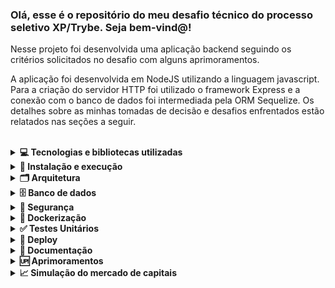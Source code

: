 ### Olá, esse é o repositório do meu desafio técnico do processo seletivo XP/Trybe. Seja bem-vind@!

Nesse projeto foi desenvolvida uma aplicação backend seguindo os critérios solicitados no desafio com alguns aprimoramentos. 

A aplicação foi desenvolvida em NodeJS utilizando a linguagem javascript. Para a criação do servidor HTTP foi utilizado o framework Express e a conexão com o banco de dados foi intermediada pela ORM Sequelize. Os detalhes sobre as minhas tomadas de decisão e desafios enfrentados estão relatados nas seções a seguir. 

<br />
<details>
  <summary><strong>💻 Tecnologias e bibliotecas utilizadas</strong></summary>
  
  > Segue abaixo a relação de todas as tecnologias e bibliotecas utilizadas. Detalhes sobre as funções e motivações de escolha serão explicadas ao longo das próximas seções.  

  - NodeJs
  - Express
  - Sequelize
  - Http-status-code
  - Node MySQL2
  - Node-postgres
  - ExpressJS Async Errors
  - JSON Web Token Authentication
  - Shelljs
  - Bcrypt-nodejs
  - Dotenv
  - Joi
  - Swagger
  - Docker
  - ESLint
  - Nodemon
  - Mocha
  - Chai
  - Sinon
  - Nyc

  <br/>
</details>

<details>
  <summary><strong>🔧 Instalação e execução</strong></summary>
  
> A execução do projeto pode ser realizada de duas formas:

  #### 👉 Sem Docker
>1. Clone o repositório: `git clone git@github.com:venturinn/desafio-tecnico-xp-inc.git`.

>2. Instale as dependências: `npm install`.

>3. Disponibilize um servidor MySQL ou outro compatível com o ORM Sequelize.
>4. Crie um arquivo .env na raiz do repositório e configure as variáveis de ambiente com as credenciais do seu banco de dados, a porta do servidor e o segredo do JWT. _As variáveis de ambiente necessárias podem ser consultadas no arquivo .env.example._
>5. Crie as tabelas e as popule executando os seguintes comandos: `npm run db-create`, `npm run db-migrate` e `npm run db-seed`.

>6. Inicie a aplicação com o comando: `npm start`.

:warning: Essa opção possui como pré-requisito a instalação do NodeJS e um servidor MySQL rodando na máquina.

#### 👉 Com Docker

>1. Clone o repositório: `git clone git@github.com:venturinn/desafio-tecnico-xp-inc.git`.

>2. Rode o container que possui o servidor MySQL com seguinte comando: `docker-compose -f docker-compose-db.yml up`.

>3. Rode o container que possui a aplicação Node com seguinte comando: `docker-compose -f docker-compose-node.yml up`.

:warning: Para essa opção não é necessário configurar as variáveis de ambiente, criar as tabelas e executar a aplicação, tudo ocorrerá de forma automática, porém é importante se certificar que o serviço MySQL já esteja up antes de executar o container da aplicação.

  <br/>
</details>

<details>
  <summary><strong>🗂️ Arquitetura</strong></summary>
  
> O projeto foi estruturado seguindo a arquitetura MSC, com a separação do código principal entre as camadas de controladores, serviços e modelos.

> O projeto ficou organizado da seguinte forma:
  
  ```tree
src
|
|
├─ controllers
|      ├─ accountsController.js
|      ├─ assetsController.js
|      ├─ investmentsController.js
|      └─ loginController.js
|
├─ db
|     ├─ config 
│          └─ config.js
|     ├─ migrations
│          ├─ 20220716162258-create-clientes.js
│          ├─ 20220716183058-create-ativos.js
│          ├─ 20220716211530-create-carteiras.js 
│          └─ 20220718133637-create-extratos.js
|     ├─ models
│          ├─ index.js
│          ├─ ativos.js
│          ├─ carteiras.js 
│          ├─ clientes.js 
│          └─ extratos.js
|     ├─ seeders
│          ├─ 20220716164741-clientes.js
│          ├─ 20220716185624-ativos.js
│          ├─ 20220716224953-carteiras.js
│          └─ 20220718134755-extratos.js
|  
├─ docs
|     └─ swaggerConfig.json
|  
├─ middlewares
│     ├─ accountTransactionValidate.js
│     ├─ assetTransactionValidate.js
│     ├─ authenticationValidate.js   
│     ├─ authorizationValidate.js
│     ├─ error.js
│     ├─ index.js
|     └─ loginValidate.js
| 
├─ routers
│     ├─ accounts.js
│     ├─ assets.js
│     ├─ index.js   
│     ├─ investiments.js
|     └─ login.js  
| 
├─ services
│     ├─ accountsService.js
│     ├─ assetsService.js
│     ├─ investmentsService.js  
|     └─ loginService.js
|    
├─ tests
|     ├─ controllers
│          ├─ accountsController.test.js
│          ├─ assetsController.test.js
│          ├─ investmentsController.test.js 
│          └─ loginController.test.js
|     ├─ services
│          ├─ accountsService.test.js
│          ├─ assetsService.test.js
│          ├─ investmentsService.test.js 
│          └─ loginService.test.js
|     └─ helpers
│          └─ sequelizeCli.js
│ 
├─ utils
|     ├─ errors.js
│     └─ jwt.js
│  
├─ app.js
│
├─ index.js
│  
└─ routes.js   
```
  <br/>
</details>

<details>
  <summary><strong>🗄️ Banco de dados</strong></summary>
  
> Por uma questão de familiaridade, optei pela utilização do ORM `Sequelize`. Esse ORM oferece muitas facilidades no desenvolvimento, entre as principais se destaca a possibilidade de realizar a migração do banco de dados sem profundas alterações no código. Esse recurso permitiu que eu usasse um servidor `MySQL` durante o desenvolvimento e migrasse para o banco `Postgres` no deploy da aplicação. Outro recurso importante foi a criação de transações atômicas quando uma solicitação depende da gravação de dados em mais de uma tabela, garantindo assim a consistência do banco. 

> O normalização do banco foi realizada com 04 tabelas: `Clientes`, `Ativos`, `Carteira` e `Extrato`.

> Diagrama de Entidade-Relacionamento:
  
  ![Diagrama](./public/diagramaEr.png)

> Destaco a criação de uma tabela de ligação para armazenar os dados da carteira de ativos dos clientes, garantindo assim um relacionamento N:N entre a tabela `Ativos` e a tabela `Clientes`. Para essa tabela denominada `Carteira`, utilizei duas chaves estrangeiras compondo uma chave primária composta, bloqueando assim a possibilidade de duplicidades.

> O desafio não previa o armazenamento do histórico das transações, no entanto, por serem informações sensíveis, a tabela `Extrato` foi criada para armazenar o histórico de compra e venda de ativos e depósitos e saques de recursos.

  <br/>
</details>

<details>
  <summary><strong>🚨 Segurança</strong></summary>
  
*Autenticação:*
  
> A aplicação possui autenticação `JWT`, portanto, antes de acessar as rotas é necessária a solicitação de um JSON web token na rota `/login` e para o acesso à todas as outras rotas um token válido deve ser enviado no campo Authorization do header.

*Autorização:*
  
> Com exceção da rota /login, em todas as outras rotas um middleware de autorização foi aplicado. Esse middleware verifica se o código do cliente enviado nos parâmetros e body das requisições corresponde com o código do cliente que está armazenado no payload do JSON web token enviado junto com as requisições. Em caso de não correspondência, uma mensagem de erro de autorização é retornada.

*Armazenamentos de senhas:*
  
> A senha dos clientes é armazenada no banco de dados com criptografia hash, para isso foi utilizada a biblioteca `bcrypt-nodejs`.

  <br/>
</details>

<details>
  <summary><strong>🐋 Dockerização</strong></summary>
  
  > O projeto pode ser implementado facilmente utilizando container Docker. Para isso, criei um arquivo Dockerfile para a criação da imagem da aplicação, dois arquivos docker-compose e um arquivo .sh para armazenar os comandos de criação do banco e inicialização do servidor Node.

  > O arquivo `docker-compose-db.yml` possui as instruções para criação do container do banco de dados MySQL e o arquivo `docker-compose-node.yml` possui   as instruções para o build da aplicação, as variáveis de ambiente e o comando para a criação das tabelas e inicialização do servidor. 

  > E por que não utilizar um único arquivo docker-compose para orquestrar os dois containers ⁉️

  > Aqui cabe o relato de uma dificuldade importante que tive durante o processo de dockerização da aplicação. Mesmo utilizando a configuração de `Depends_on`, o container da aplicação "sobe" antes do banco de dados expor a porta de comunicação (3306) no seu respectivo container. Esse atraso do  servidor MySQL compromete a criação das tabelas, pois os comandos acabam sendo executados quando o banco ainda está down. Para contornar esse problema, optei pela criação de dois docker-compose separados, com isso, são necessários dois comandos, um para subir o container do MySQL e outro para subir o container da aplicação Node.
  
  <br/>
</details>

<details>
  <summary><strong>✅ Testes Unitários</strong></summary>
  
 > A aplicação possui a seguinte cobertura de testes unitários:
  
 ![Cobertura](./public/coberturaTestes.png)
  
 > Para completar 100% de cobertura estão pendentes de testes as funções de reverter (undo) as migrations e as seeds do ORM Sequelize e o teste da função rollback das transações do banco. A função rollbak apenas é executada caso o banco apresente falha que impeça a conclusão da operação em alguma das tabelas.
 
 > Os testes podem ser rodados por meio do comando `npm test`. Para a implementação foram utilizadas as bibliotecas: `Mocha`, `Chai` e `Sinon` e por meio da biblioteca `Nyc` é possível averiguar a cobertura utilizando o comando `npm run test:coverage`.
 
 > O Sequelize disponibiliza a possibilidade de utilização em 3 diferentes ambientes: `development`, `test` e `production`. Com esse recurso, optei por não mochar o banco de dados e utilizar um banco próprio para testes. Para isso, configurei no package.json o comando npm test para alterar a variável de ambiente `NODE_ENV` para test antes de iniciar os testes. Para que não ocorra interferência entre os testes, a utilização de um banco real no ambiente de testes exige que o banco seja reiniciado entre os testes, para isso utilizei a biblioteca  `Shelljs`, que fornece recursos para execução de comandos do Shell em JavaScript.
  
  <br/>
</details>
  
<details>
  <summary><strong>🚀 Deploy</strong></summary>
  
 > O deploy da aplicação foi realizado na plataforma [Heroku](https://dashboard.heroku.com/) por meio de um container Docker utilizando a imagem Alpine, que é considerada uma distribuição leve do Linux e atendeu perfeitamente a minha aplicação. Para o deploy utilizei um banco de dados Postgree fornecido pela plataforma [Supabase](https://supabase.com/).

 > Para facilitar o deploy de novas features, habilitei a implantação contínua da minha aplicação (CD) com a branch main desse repositório. 
  
 > Os endpoints em deploy pode ser consultados no seguinte endereço: https://venturin-xp.herokuapp.com/docs/
  
  <br/>
</details>

<details>
  <summary><strong>📃 Documentação</strong></summary>
  
 > A API e todos os seus endpoints foram documentados com o `Swagger` e podem ser acessados no seguinte endereço:

 >  https://venturin-xp.herokuapp.com/docs/

 > Para todas as rotas foram descritos o formato do body e parâmetros que devem ser utilizados nas requisições e o formato das respostas esperadas. Outro recurso interessante do `Swagger` é a possibilidade de realizar requisições reais para testar a API. Para o testes de todas as rotas, primeiramente é necessário acessar a rota `/login` e solicitar o token que deve ser preenchido no campo `Authorize`. 

  Para o login de teste, utilizar as credenciais do usuário id `77777`: 
  
```json
  { 
    "email": "cliente@email.com", 
    "senha": "723456" 
  }
  ```

 > URL: https://venturin-xp.herokuapp.com
  
 > Endpoins:
  
 > /login
  
 > /investimentos/comprar
  
 > /investimentos/vender
  
 > /ativos/{id}
  
 > /conta/ativos/{id}  
  
 > /conta/deposito  
  
 > /conta/saque
  
 > /conta/{id}  
  
  <br/>
</details>


<details>
  <summary><strong>🆙 Aprimoramentos</strong></summary>
  
> Ao longo do desenvolvimento realizei duas alterações no contrato de serviços:

- No contrato de serviço temos dois padrões diferentes de linguagem: PascalCase e camelCase. Para melhorar a padronização do projeto, optei por usar camelCase na requisição e resposta de todos os endpoints.

- O contrato de serviço prevê que o código do ativo seja do tipo inteiro. Para me aproximar mais da realidade do mercado financeiro, alterei o padrão para string, assim foi possível desenvolver o projeto utilizando o ticker de ativos reais.

  
  <br/>
</details>

<details>
  <summary><strong>📈 Simulação do mercado de capitais</strong></summary>
  
> As operações de compra e venda de ativos financeiros do projeto utilizaram simplificações em comparação com o mercado de capitais real:

- No mercado real, as operações de compra e venda podem ser registradas no book de oferta com o preço definido pelo cliente ou podem ser registradas a mercado, sem a definição de preço pelo cliente. O meu projeto contempla apenas a opção de compra/venda a mercado. 

- Quanto à liquidez dos ativos, foi considerado que o mercado possui liquidez garantida para a venda de ativos pelo cliente e para a realização de compras a liquidez dependerá da quantidade de ativos disponíveis na corretora. 

- Não foram contempladas diferenças entre o mercado padrão e o mercado fracionário.

- Foi utilizada a mesma cotação para vendas e compras fornecida pela tabela Ativos. Essa simplificação considerou que o spread entre o preço de compra e o de venda é igual a zero.

  <br/>
</details>